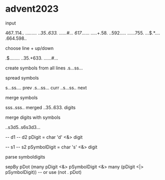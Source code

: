 # advent2023

input

467..114..
...*......
..35..633.
......#...
617*......
.....+.58.
..592.....
......755.
...$.*....
.664.598..

choose line + up/down

.$........
..35.+633.
......#...

create symbols from all lines
.s...ss...

spread symbols

s...ss.... prev
.s...ss... curr
..s...ss.. next

merge symbols

sss..sss.. merged
..35..633. digits

merge digits with symbols

..s3d5..s6s3d3...

-- d1
-- d2
pDigit = char 'd' <&> digit

-- s1
-- s2
pSymbolDigit = char 's' <&> digit

parse symboldigits

sepBy pDot (many pDigit <&> pSymbolDigit <&> many (pDigit <|> pSymbolDigit)) -- or use (not . pDot)


